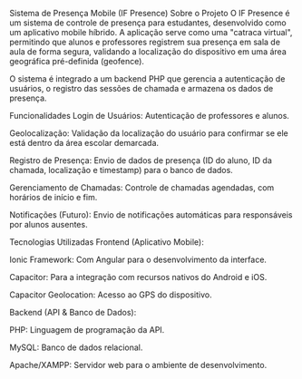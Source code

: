 Sistema de Presença Mobile (IF Presence)
Sobre o Projeto
O IF Presence é um sistema de controle de presença para estudantes, desenvolvido como um aplicativo mobile híbrido. A aplicação serve como uma "catraca virtual", permitindo que alunos e professores registrem sua presença em sala de aula de forma segura, validando a localização do dispositivo em uma área geográfica pré-definida (geofence).

O sistema é integrado a um backend PHP que gerencia a autenticação de usuários, o registro das sessões de chamada e armazena os dados de presença.

Funcionalidades
Login de Usuários: Autenticação de professores e alunos.

Geolocalização: Validação da localização do usuário para confirmar se ele está dentro da área escolar demarcada.

Registro de Presença: Envio de dados de presença (ID do aluno, ID da chamada, localização e timestamp) para o banco de dados.

Gerenciamento de Chamadas: Controle de chamadas agendadas, com horários de início e fim.

Notificações (Futuro): Envio de notificações automáticas para responsáveis por alunos ausentes.

Tecnologias Utilizadas
Frontend (Aplicativo Mobile):

Ionic Framework: Com Angular para o desenvolvimento da interface.

Capacitor: Para a integração com recursos nativos do Android e iOS.

Capacitor Geolocation: Acesso ao GPS do dispositivo.

Backend (API & Banco de Dados):

PHP: Linguagem de programação da API.

MySQL: Banco de dados relacional.

Apache/XAMPP: Servidor web para o ambiente de desenvolvimento.
